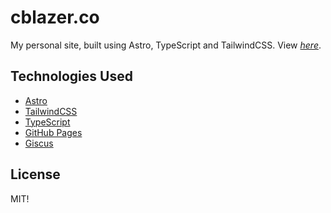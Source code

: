 # cblazer.co


My personal site, built using Astro, TypeScript and TailwindCSS.
View [_here_](https://cblazer.co/).


## Technologies Used

- [Astro](https://astro.build)
- [TailwindCSS](https://tailwindcss.com)
- [TypeScript](https://www.typescriptlang.org)
- [GitHub Pages](https://pages.github.com/)
- [Giscus](https://giscus.app/)

## License

MIT! 
